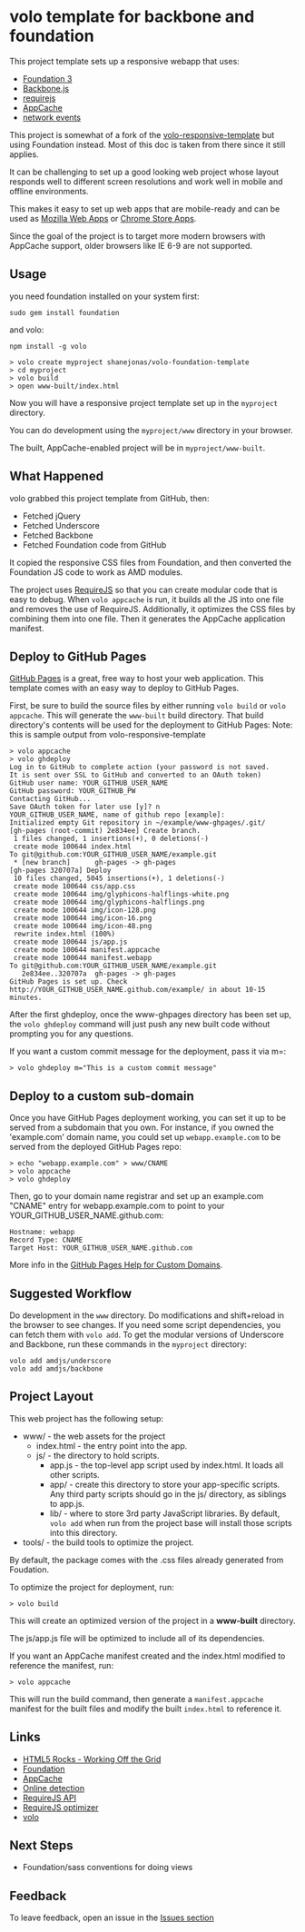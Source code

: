 # volo template for backbone and foundation

This project template sets up a responsive webapp that uses:

* [Foundation 3](http://zurb.foundation.com)
* [Backbone.js](http://http://backbonejs.org/)
* [requirejs](http://requirejs.org/)
* [AppCache](https://developer.mozilla.org/en/Using_Application_Cache)
* [network events](https://developer.mozilla.org/en/DOM/window.navigator.onLine)

This project is somewhat of a fork of 
the [volo-responsive-template](https://github.com/volojs/create-responsive-template) 
but using Foundation instead. Most of this doc is taken from there since
it still applies.

It can be challenging to set up a good looking web project whose layout responds
well to different screen resolutions and work well in mobile and offline
environments.

This makes it easy to set up web apps that are mobile-ready and can
be used as [Mozilla Web Apps](https://developer.mozilla.org/en-US/apps)
or [Chrome Store Apps](https://chrome.google.com/webstore/category/home).

Since the goal of the project is to target more modern browsers with AppCache
support, older browsers like IE 6-9 are not supported.

## Usage
you need foundation installed on your system first:

    sudo gem install foundation

and volo:

    npm install -g volo

    > volo create myproject shanejonas/volo-foundation-template
    > cd myproject
    > volo build
    > open www-built/index.html

Now you will have a responsive project template set up in the `myproject`
directory.

You can do development using the `myproject/www` directory in your
browser.

The built, AppCache-enabled project will be in `myproject/www-built`.

## What Happened

volo grabbed this project template from GitHub, then:

* Fetched jQuery
* Fetched Underscore
* Fetched Backbone
* Fetched Foundation code from GitHub

It copied the responsive CSS files from Foundation, and then
converted the Foundation JS code to work as AMD modules.

The project uses [RequireJS](http://requirejs.org) so that you can create
modular code that is easy to debug. When `volo appcache` is run, it builds all
the JS into one file and removes the use of RequireJS. Additionally, it
optimizes the CSS files by combining them into one file. Then it generates the
AppCache application manifest.

## Deploy to GitHub Pages

[GitHub Pages](http://help.github.com/pages/) is a great, free way to host your
web application. This template comes with an easy way to deploy to GitHub Pages.

First, be sure to build the source files by either running `volo build` or
`volo appcache`. This will generate the `www-built` build directory. That build
directory's contents will be used for the deployment to GitHub Pages:
Note: this is sample output from volo-responsive-template

    > volo appcache
    > volo ghdeploy
    Log in to GitHub to complete action (your password is not saved.
    It is sent over SSL to GitHub and converted to an OAuth token)
    GitHub user name: YOUR_GITHUB_USER_NAME
    GitHub password: YOUR_GITHUB_PW
    Contacting GitHub...
    Save OAuth token for later use [y]? n
    YOUR_GITHUB_USER_NAME, name of github repo [example]:
    Initialized empty Git repository in ~/example/www-ghpages/.git/
    [gh-pages (root-commit) 2e834ee] Create branch.
     1 files changed, 1 insertions(+), 0 deletions(-)
     create mode 100644 index.html
    To git@github.com:YOUR_GITHUB_USER_NAME/example.git
     * [new branch]      gh-pages -> gh-pages
    [gh-pages 320707a] Deploy
     10 files changed, 5045 insertions(+), 1 deletions(-)
     create mode 100644 css/app.css
     create mode 100644 img/glyphicons-halflings-white.png
     create mode 100644 img/glyphicons-halflings.png
     create mode 100644 img/icon-128.png
     create mode 100644 img/icon-16.png
     create mode 100644 img/icon-48.png
     rewrite index.html (100%)
     create mode 100644 js/app.js
     create mode 100644 manifest.appcache
     create mode 100644 manifest.webapp
    To git@github.com:YOUR_GITHUB_USER_NAME/example.git
       2e834ee..320707a  gh-pages -> gh-pages
    GitHub Pages is set up. Check http://YOUR_GITHUB_USER_NAME.github.com/example/ in about 10-15 minutes.

After the first ghdeploy, once the www-ghpages directory has been set up, the
`volo ghdeploy` command will just push any new built code without prompting
you for any questions.

If you want a custom commit message for the deployment, pass it via m=:

    > volo ghdeploy m="This is a custom commit message"

## Deploy to a custom sub-domain

Once you have GitHub Pages deployment working, you can set it up to be served
from a subdomain that you own. For instance, if you owned the 'example.com'
domain name, you could set up `webapp.example.com` to be served from the
deployed GitHub Pages repo:

    > echo "webapp.example.com" > www/CNAME
    > volo appcache
    > volo ghdeploy

Then, go to your domain name registrar and set up an example.com "CNAME" entry
for webapp.example.com to point to your YOUR_GITHUB_USER_NAME.github.com:

    Hostname: webapp
    Record Type: CNAME
    Target Host: YOUR_GITHUB_USER_NAME.github.com

More info in the
[GitHub Pages Help for Custom Domains](http://help.github.com/pages/#custom_domains).

## Suggested Workflow

Do development in the `www` directory. Do modifications and shift+reload in the
browser to see changes. If you need some script dependencies, you can fetch them
with `volo add`. To get the modular versions of Underscore and
Backbone, run these commands in the `myproject` directory:

    volo add amdjs/underscore
    volo add amdjs/backbone

## Project Layout

This web project has the following setup:

* www/ - the web assets for the project
    * index.html - the entry point into the app.
    * js/ - the directory to hold scripts.
        * app.js - the top-level app script used by index.html. It loads all
        other scripts.
        * app/ - create this directory to store your app-specific scripts. Any
        third party scripts should go in the js/ directory, as siblings to
        app.js.
        * lib/ - where to store 3rd party JavaScript libraries. By default,
        `volo add` when run from the project base will install those scripts
        into this directory.
* tools/ - the build tools to optimize the project.

By default, the package comes with the .css files already generated from
Foudation. 

To optimize the project for deployment, run:

    > volo build

This will create an optimized version of the project in a **www-built**
directory.

The js/app.js file will be optimized to include all of its
dependencies.

If you want an AppCache manifest created and the index.html modified to
reference the manifest, run:

    > volo appcache

This will run the build command, then generate a `manifest.appcache` manifest
for the built files and modify the built `index.html` to reference it.

## Links

* [HTML5 Rocks - Working Off the Grid](http://www.html5rocks.com/en/mobile/workingoffthegrid.html)
* [Foundation](http://zurb.foundation.com)
* [AppCache](https://developer.mozilla.org/en/Using_Application_Cache)
* [Online detection](https://developer.mozilla.org/en/DOM/window.navigator.onLine)
* [RequireJS API](http://requirejs.org/docs/api.html)
* [RequireJS optimizer](http://requirejs.org/docs/optimization.html)
* [volo](https://github.com/volojs/volo)

## Next Steps

* Foundation/sass conventions for doing views

## Feedback

To leave feedback, open an issue in the
[Issues section](https://github.com/shanejonas/volo-foundation-template/issues)
